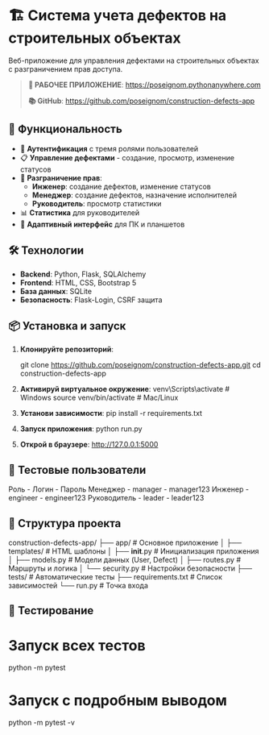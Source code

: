 # 🏗️ Система учета дефектов на строительных объектах

Веб-приложение для управления дефектами на строительных объектах с разграничением прав доступа.

> **🚀 РАБОЧЕЕ ПРИЛОЖЕНИЕ**: https://poseignom.pythonanywhere.com
> 
> **📚 GitHub**: https://github.com/poseignom/construction-defects-app

## 🚀 Функциональность

- 🔐 **Аутентификация** с тремя ролями пользователей
- 📋 **Управление дефектами** - создание, просмотр, изменение статусов
- 👥 **Разграничение прав**:
  - **Инженер**: создание дефектов, изменение статусов
  - **Менеджер**: создание дефектов, назначение исполнителей
  - **Руководитель**: просмотр статистики
- 📊 **Статистика** для руководителей
- 🎨 **Адаптивный интерфейс** для ПК и планшетов

## 🛠 Технологии

- **Backend**: Python, Flask, SQLAlchemy
- **Frontend**: HTML, CSS, Bootstrap 5
- **База данных**: SQLite
- **Безопасность**: Flask-Login, CSRF защита

## 📦 Установка и запуск

1. **Клонируйте репозиторий**:

   git clone https://github.com/poseignom/construction-defects-app.git
   cd construction-defects-app

2. **Активируй виртуальное окружение**:
    venv\Scripts\activate  # Windows
    source venv/bin/activate  # Mac/Linux

3. **Установи зависимости**:
    pip install -r requirements.txt

4. **Запуск приложения**:
    python run.py

5. **Открой в браузере**:
    http://127.0.0.1:5000

## 🔐 Тестовые пользователи

Роль - Логин - Пароль
Менеджер - manager - manager123
Инженер - engineer - engineer123
Руководитель - leader - leader123

## 📁 Структура проекта

construction-defects-app/
├── app/                 # Основное приложение
│   ├── templates/      # HTML шаблоны
│   ├── __init__.py    # Инициализация приложения
│   ├── models.py      # Модели данных (User, Defect)
│   ├── routes.py      # Маршруты и логика
│   └── security.py    # Настройки безопасности
├── tests/              # Автоматические тесты
├── requirements.txt    # Список зависимостей
└── run.py             # Точка входа

## 🧪 Тестирование

# Запуск всех тестов
python -m pytest

# Запуск с подробным выводом
python -m pytest -v
